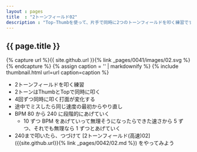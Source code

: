 ```yaml
---
layout : pages
title  : "2トーンフィールド02"
description : "Top-Thumbを使って、片手で同時に2つのトーンフィールドを叩く練習です。2つともきれいに鳴るように練習しましょう。"
---
```


## {{ page.title }}

{% capture url %}{{ site.github.url }}{% link _pages/0041/images/02.svg %}{% endcapture %}
{% assign caption = '' | markdownify %}
{% include thumbnail.html url=url caption=caption %}

* 2トーンフィールドを叩く練習
* 2トーンはThumbとTopで同時に叩く
* 4回ずつ同時に叩く打面が変化する
* 途中でミスしたら同じ速度の最初からやり直し
* BPM 80 から 240 に段階的にあげていく
  * 10 ずつ BPM をあげていって無理そうになったらできた速さから 5 ずつ、それでも無理なら 1 ずつとあげていく
* 240まで叩いたら、つづけて [2トーンフィールド(高速)02]({{site.github.url}}{% link _pages/0042/02.md %}) をやってみよう

